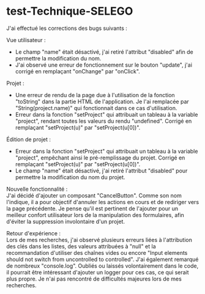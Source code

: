 # test-Technique-SELEGO

J'ai effectué les corrections des bugs suivants :

Vue utilisateur :

- Le champ "name" était désactivé, j'ai retiré l'attribut "disabled" afin de permettre la modification du nom.
- J'ai observé une erreur de fonctionnement sur le bouton "update", j'ai corrigé en remplaçant "onChange" par "onClick".

Projet :
- Une erreur de rendu de la page due à l'utilisation de la fonction "toString" dans la partie HTML de l'application. Je l'ai remplacée par "String(project.name)" qui fonctionnait dans ce cas d'utilisation.
- Erreur dans la fonction "setProject" qui attribuait un tableau à la variable "project", rendant toutes les valeurs du rendu "undefined". Corrigé en remplaçant "setProject(u)" par "setProject(u[0])".

Édition de projet :
- Erreur dans la fonction "setProject" qui attribuait un tableau à la variable "project", empêchant ainsi le pré-remplissage du projet. Corrigé en remplaçant "setProject(u)" par "setProject(u[0])".
- Le champ "name" était désactivé, j'ai retiré l'attribut "disabled" pour permettre la modification du nom du projet.

Nouvelle fonctionnalité :      
J'ai décidé d'ajouter un composant "CancelButton". Comme son nom l'indique, il a pour objectif d'annuler les actions en cours et de rediriger vers la page précédente. Je pense qu'il est pertinent de l'ajouter pour un meilleur confort utilisateur lors de la manipulation des formulaires, afin d'éviter la suppression involontaire d'un projet.

Retour d'expérience :      
Lors de mes recherches, j'ai observé plusieurs erreurs liées à l'attribution des clés dans les listes, des valeurs attribuées à "null" et la recommandation d'utiliser des chaînes vides ou encore "Input elements should not switch from uncontrolled to controlled". J'ai également remarqué de nombreux "console.log". Oubliés ou laissés volontairement dans le code, il pourrait être intéressant d'ajouter un logger pour ces cas, ce qui serait plus propre. Je n'ai pas rencontré de difficultés majeures lors de mes recherches.

